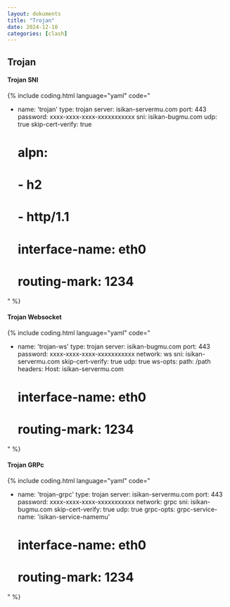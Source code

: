 ```yaml
---
layout: dokuments
title: "Trojan"
date: 2024-12-10
categories: [clash]
---
```


## Trojan

#### Trojan SNI

{% include coding.html language="yaml" code="
- name: 'trojan'
  type: trojan
  server: isikan-servermu.com
  port: 443
  password: xxxx-xxxx-xxxx-xxxxxxxxxxx
  sni: isikan-bugmu.com
  udp: true
  skip-cert-verify: true
  # alpn:
  #   - h2
  #   - http/1.1
  # interface-name: eth0
  # routing-mark: 1234
" %}

#### Trojan Websocket

{% include coding.html language="yaml" code="
- name: 'trojan-ws'
  type: trojan
  server: isikan-bugmu.com
  port: 443
  password: xxxx-xxxx-xxxx-xxxxxxxxxxx
  network: ws
  sni: isikan-servermu.com
  skip-cert-verify: true
  udp: true
  ws-opts:
    path: /path
    headers:
      Host: isikan-servermu.com
  # interface-name: eth0
  # routing-mark: 1234
" %}

#### Trojan GRPc

{% include coding.html language="yaml" code="
- name: 'trojan-grpc'
  type: trojan
  server: isikan-servermu.com
  port: 443
  password: xxxx-xxxx-xxxx-xxxxxxxxxxx
  network: grpc
  sni: isikan-bugmu.com
  skip-cert-verify: true
  udp: true
  grpc-opts:
    grpc-service-name: 'isikan-service-namemu'
  # interface-name: eth0
  # routing-mark: 1234
" %}
